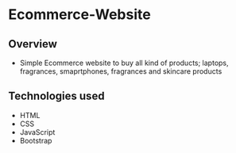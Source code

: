 # Ecommerce-Website
## Overview
* Simple Ecommerce website to buy all kind of products; laptops, fragrances, smaprtphones, fragrances and skincare products 
## Technologies used
* HTML
* CSS
* JavaScript
* Bootstrap


